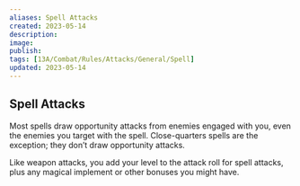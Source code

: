 ```yaml
---
aliases: Spell Attacks
created: 2023-05-14
description: 
image: 
publish: 
tags: [13A/Combat/Rules/Attacks/General/Spell]
updated: 2023-05-14
---
```


## Spell Attacks

Most spells draw opportunity attacks from enemies engaged with you, even the enemies you target with the spell. Close-quarters spells are the exception; they don’t draw opportunity attacks.

Like weapon attacks, you add your level to the attack roll for spell attacks, plus any magical implement or other bonuses you might have.